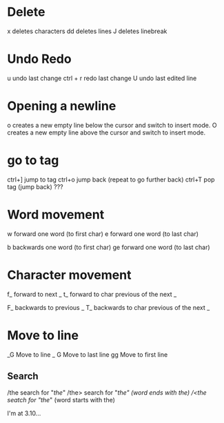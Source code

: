 # Delete

x deletes characters
dd deletes lines
J deletes linebreak


# Undo Redo

u undo last change
ctrl + r redo last change
U undo last edited line


# Opening a newline

o creates a new empty line below the cursor and switch to insert mode.
O creates a new empty line above the cursor and switch to insert mode.


# go to tag

ctrl+] jump to tag
ctrl+o jump back (repeat to go further back)
ctrl+T pop tag (jump back)   ???

# Word movement

w   forward one word (to first char)
e   forward one word (to last char)

b   backwards one word (to first char)
ge   forward one word (to last char)


# Character movement

f_  forward to next _
t_  forward to char previous of the next _

F_  backwards to previous _
T_  backwards to char previous of the next _


# Move to line

_G  Move to line _
G   Move to last line
gg  Move to first line


## Search

/the    search for "*the*"
/the\>  search for "*the" (word ends with the)
/\<the  seatch for "the*" (word starts with the)


I'm at 3.10...
